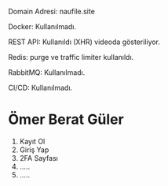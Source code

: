 Domain Adresi: naufile.site

Docker: Kullanılmadı.

REST API: Kullanıldı (XHR) videoda gösteriliyor.

Redis: purge ve traffic limiter kullanıldı.

RabbitMQ: Kullanılmadı.

CI/CD: Kullanılmadı.

# Ömer Berat Güler #
1. Kayıt Ol
2. Giriş Yap
3. 2FA Sayfası
4. .....
5. .....
